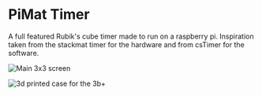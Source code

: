 # PiMat Timer
A full featured Rubik's cube timer made to run on a raspberry pi. Inspiration taken from the stackmat timer for the
hardware and from csTimer for the software.

![Main 3x3 screen](https://i.imgur.com/ArSZ5a5.png)

![3d printed case for the 3b+](https://i.imgur.com/IAsu6mP.jpg)
